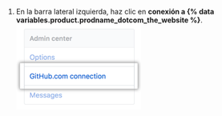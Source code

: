 1. En la barra lateral izquierda, haz clic en **conexión a {% data variables.product.prodname_dotcom_the_website %}**. ![Pestaña de conexión a GitHub.com en la barra lateral de parámetros de la cuenta de empresa](/assets/images/enterprise/business-accounts/settings-github-dotcom-connection-tab.png)

